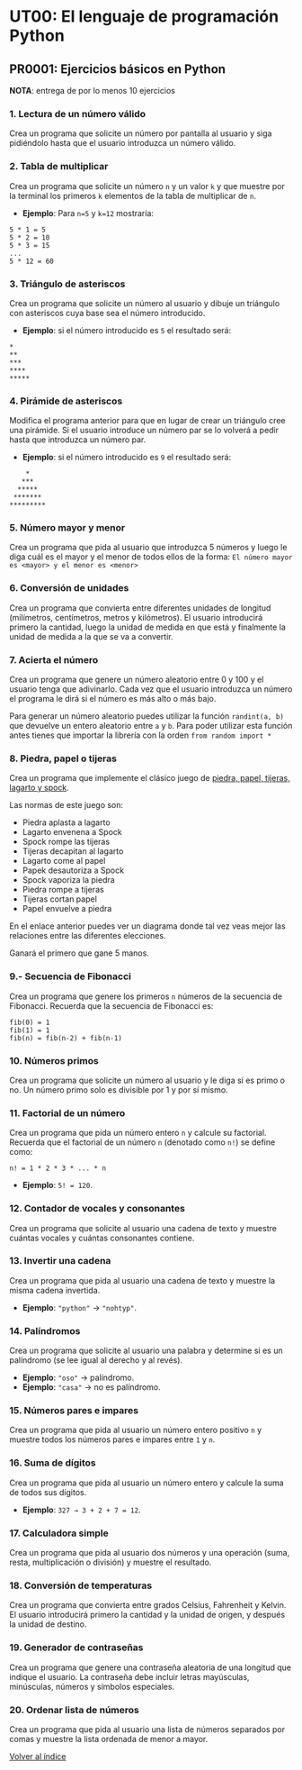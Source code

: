 # UT00: El lenguaje de programación Python

## PR0001: Ejercicios básicos en Python

**NOTA**: entrega de por lo menos 10 ejercicios

### 1. Lectura de un número válido

Crea un programa que solicite un número por pantalla al usuario y siga pidiéndolo hasta que el usuario introduzca un número válido.


### 2. Tabla de multiplicar

Crea un programa que solicite un número `n` y un valor `k` y que muestre por la terminal los primeros `k` elementos de la tabla de multiplicar de `n`. 

- **Ejemplo**: Para `n=5` y `k=12` mostraría:
```
5 * 1 = 5
5 * 2 = 10
5 * 3 = 15
...
5 * 12 = 60
```


### 3. Triángulo de asteriscos
Crea un programa que solicite un número al usuario y dibuje un triángulo con asteriscos cuya base sea el número introducido.

- **Ejemplo**: si el número introducido es `5` el resultado será:

```
*
**
***
****
*****
```


### 4. Pirámide de asteriscos

Modifica el programa anterior para que en lugar de crear un triángulo cree una pirámide. Si el usuario introduce un número par se lo volverá a pedir hasta que introduzca un número par.

- **Ejemplo**: si el número introducido es `9` el resultado será:

```
    *
   ***
  *****
 *******
*********
```


### 5. Número mayor y menor 

Crea un programa que pida al usuario que introduzca 5 números y luego le diga cuál es el mayor y el menor de todos ellos de la forma: `El número mayor es <mayor> y el menor es <menor>`


### 6. Conversión de unidades 

Crea un programa que convierta entre diferentes unidades de longitud (milímetros, centímetros, metros y kilómetros). El usuario introducirá primero la cantidad, luego la unidad de medida en que está y finalmente la unidad de medida a la que se va a convertir.


### 7. Acierta el número

Crea un programa que genere un número aleatorio entre 0 y 100 y el usuario tenga que adivinarlo. Cada vez que el usuario introduzca un número el programa le dirá si el número es más alto o más bajo.

Para generar un número aleatorio puedes utilizar la función `randint(a, b)` que devuelve un entero aleatorio entre `a` y `b`. Para poder utilizar esta función antes tienes que importar la librería con la orden `from random import *`


### 8. Piedra, papel o tijeras

Crea un programa que implemente el clásico juego de [piedra, papel, tijeras, lagarto y spock](https://frikadas.es/piedra-papel-tijera-lagarto-spock/).

Las normas de este juego son:
- Piedra aplasta a lagarto
- Lagarto envenena a Spock
- Spock rompe las tijeras
- Tijeras decapitan al lagarto
- Lagarto come al papel
- Papek desautoriza a Spock
- Spock vaporiza la piedra
- Piedra rompe a tijeras
- Tijeras cortan papel
- Papel envuelve a piedra

En el enlace anterior puedes ver un diagrama donde tal vez veas mejor las relaciones entre las diferentes elecciones.

Ganará el primero que gane 5 manos.



### 9.- Secuencia de Fibonacci

Crea un programa que genere los primeros `n` números de la secuencia de Fibonacci. Recuerda que la secuencia de Fibonacci es:

```
fib(0) = 1
fib(1) = 1
fib(n) = fib(n-2) + fib(n-1)
```


### 10. Números primos

Crea un programa que solicite un número al usuario y le diga si es primo o no.
Un número primo solo es divisible por 1 y por sí mismo.


### 11. Factorial de un número

Crea un programa que pida un número entero `n` y calcule su factorial.
Recuerda que el factorial de un número `n` (denotado como `n!`) se define como:

```
n! = 1 * 2 * 3 * ... * n
```

* **Ejemplo**: `5! = 120`.



### 12. Contador de vocales y consonantes

Crea un programa que solicite al usuario una cadena de texto y muestre cuántas vocales y cuántas consonantes contiene.



### 13. Invertir una cadena

Crea un programa que pida al usuario una cadena de texto y muestre la misma cadena invertida.

* **Ejemplo**: `"python"` → `"nohtyp"`.


### 14. Palíndromos

Crea un programa que solicite al usuario una palabra y determine si es un palíndromo (se lee igual al derecho y al revés).

* **Ejemplo**: `"oso"` → palíndromo.
* **Ejemplo**: `"casa"` → no es palíndromo.



### 15. Números pares e impares

Crea un programa que pida al usuario un número entero positivo `n` y muestre todos los números pares e impares entre `1` y `n`.



### 16. Suma de dígitos

Crea un programa que pida al usuario un número entero y calcule la suma de todos sus dígitos.

* **Ejemplo**: `327 → 3 + 2 + 7 = 12`.



### 17. Calculadora simple

Crea un programa que pida al usuario dos números y una operación (suma, resta, multiplicación o división) y muestre el resultado.



### 18. Conversión de temperaturas

Crea un programa que convierta entre grados Celsius, Fahrenheit y Kelvin.
El usuario introducirá primero la cantidad y la unidad de origen, y después la unidad de destino.



### 19. Generador de contraseñas

Crea un programa que genere una contraseña aleatoria de una longitud que indique el usuario.
La contraseña debe incluir letras mayúsculas, minúsculas, números y símbolos especiales.



### 20. Ordenar lista de números

Crea un programa que pida al usuario una lista de números separados por comas y muestre la lista ordenada de menor a mayor.


[Volver al índice](./../bda.md)
